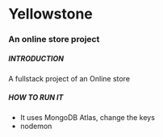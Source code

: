 <h1>Yellowstone</h1>
<h3>An online store project</h3>
<h5>INTRODUCTION</h5>
<p>A fullstack project of an Online store</p>
<h5>HOW TO RUN IT</h5>
<ul>
	<li>It uses MongoDB Atlas, change the keys</li>
	<li>nodemon</li>
</ul>
